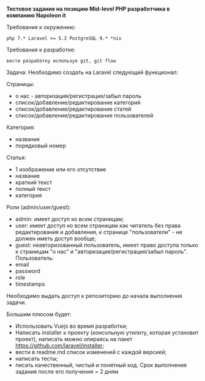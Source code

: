 **Тестовое задание на позицию Mid-level PHP разработчика в компанию Napoleon it**

Требования к окружению:

    php 7.* Laravel >= 5.3 PostgreSQL 9.* *nix
Требования к разработке:

    вести разработку используя git, git flow

Задача:
    Необходимо создать на Laravel следующий функционал:
    
Страницы:

- о нас - авторизация/регистрация/забыл пароль
- список/добавление/редактирование категорий
- список/добавление/редактирование статей
- список/добавление/редактирование пользователей

Категория:

- название
- порядковый номер

Статья:

- 1 изображение или его отсутствие
- название
- краткий текст
- полный текст
- категория

Роли (admin/user/guest):

- admin: имеет доступ ко всем страницам;
- user: имеет доступ ко всем страницам как читатель без права редактирования и добавления, к
странице "пользователи" - не должен иметь доступ вообще;
- guest: неавторизованный пользователь, имеет право доступа только к страницам "о нас" и
"авторизация/регистрация/забыл пароль".
Пользователь:
- email
- password
- role
- timestamps

Необходимо выдать доступ к репозиторию до начала выполнения задачи.

Большим плюсом будет:
- Использовать Vuejs во время разработки;
- Написать installer к проекту (консольную утилиту, которая установит проект), написать можно
опираясь на пакет https://github.com/laravel/installer;
- вести в readme.md список изменений с каждой версией;
- написать тесты;
- писать качественный, чистый и понятный код.
Срок выполнения задания после его получения = 2 дням
